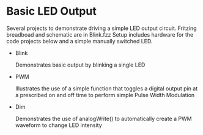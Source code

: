 # Basic LED Output

Several projects to demonstrate driving a simple LED output circuit.  Fritzing breadboad and schematic are in Blink.fzz  Setup includes hardware for the code projects below and a simple manually switched LED.


* Blink

  Demonstrates basic output by blinking a single LED
* PWM

  Illustrates the use of a simple function that toggles a digital output pin at a prescribed on and off time to perform simple Pulse Width Modulation
* Dim

  Demonstrates the use of analogWrite() to automatically create a PWM waveform to change LED intensity
  
